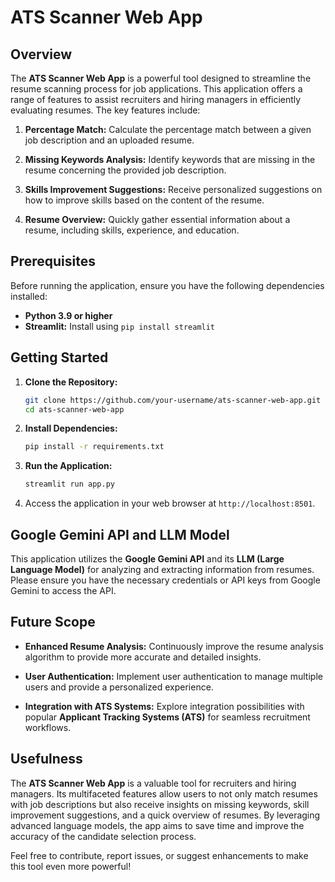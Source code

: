 # ATS Scanner Web App

## Overview

The **ATS Scanner Web App** is a powerful tool designed to streamline the resume scanning process for job applications. This application offers a range of features to assist recruiters and hiring managers in efficiently evaluating resumes. The key features include:

1. **Percentage Match:** Calculate the percentage match between a given job description and an uploaded resume.

2. **Missing Keywords Analysis:** Identify keywords that are missing in the resume concerning the provided job description.

3. **Skills Improvement Suggestions:** Receive personalized suggestions on how to improve skills based on the content of the resume.

4. **Resume Overview:** Quickly gather essential information about a resume, including skills, experience, and education.

## Prerequisites

Before running the application, ensure you have the following dependencies installed:

- **Python 3.9 or higher**
- **Streamlit:** Install using `pip install streamlit`

## Getting Started

1. **Clone the Repository:**

    ```bash
    git clone https://github.com/your-username/ats-scanner-web-app.git
    cd ats-scanner-web-app
    ```

2. **Install Dependencies:**

    ```bash
    pip install -r requirements.txt
    ```

3. **Run the Application:**

    ```bash
    streamlit run app.py
    ```

4. Access the application in your web browser at `http://localhost:8501`.

## Google Gemini API and LLM Model

This application utilizes the **Google Gemini API** and its **LLM (Large Language Model)** for analyzing and extracting information from resumes. Please ensure you have the necessary credentials or API keys from Google Gemini to access the API.

## Future Scope

- **Enhanced Resume Analysis:** Continuously improve the resume analysis algorithm to provide more accurate and detailed insights.
  
- **User Authentication:** Implement user authentication to manage multiple users and provide a personalized experience.

- **Integration with ATS Systems:** Explore integration possibilities with popular **Applicant Tracking Systems (ATS)** for seamless recruitment workflows.

## Usefulness

The **ATS Scanner Web App** is a valuable tool for recruiters and hiring managers. Its multifaceted features allow users to not only match resumes with job descriptions but also receive insights on missing keywords, skill improvement suggestions, and a quick overview of resumes. By leveraging advanced language models, the app aims to save time and improve the accuracy of the candidate selection process.

Feel free to contribute, report issues, or suggest enhancements to make this tool even more powerful!

